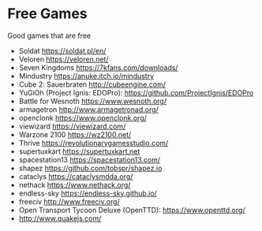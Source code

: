 # Free Games

Good games that are free

- Soldat <https://soldat.pl/en/>
- Veloren <https://veloren.net/>
- Seven Kingdoms <https://7kfans.com/downloads/>
- Mindustry <https://anuke.itch.io/mindustry>
- Cube 2: Sauerbraten <http://cubeengine.com/>
- YuGiOh (Project Ignis: EDOPro): <https://github.com/ProjectIgnis/EDOPro>
- Battle for Wesnoth <https://www.wesnoth.org/>
- armagetron <http://www.armagetronad.org/>
- openclonk <https://www.openclonk.org/>
- viewizard <https://viewizard.com/>
- Warzone 2100 <https://wz2100.net/>
- Thrive <https://revolutionarygamesstudio.com/>
- supertuxkart <https://supertuxkart.net>
- spacestation13 <https://spacestation13.com/>
- shapez <https://github.com/tobspr/shapez.io>
- cataclys <https://cataclysmdda.org/>
- nethack <https://www.nethack.org/>
- endless-sky <https://endless-sky.github.io/>
- freeciv <http://www.freeciv.org/>
- Open Transport Tycoon Deluxe (OpenTTD): <https://www.openttd.org/>
- <http://www.quakejs.com/>
